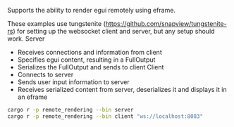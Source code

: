 Supports the ability to render egui remotely using eframe.

These examples use tungstenite (https://github.com/snapview/tungstenite-rs) for setting up the websocket client and server, but any setup should work.
Server
- Receives connections and information from client
- Specifies egui content, resulting in a FullOutput
- Serializes the FullOutput and sends to client
Client
- Connects to server
- Sends user input information to server
- Receives serialized content from server, deserializes it and displays it in an eframe

```sh
cargo r -p remote_rendering --bin server
cargo r -p remote_rendering --bin client "ws://localhost:8083"
```
